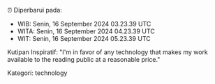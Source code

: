 ⏰ Diperbarui pada:
- WIB: Senin, 16 September 2024 03.23.39 UTC
- WITA: Senin, 16 September 2024 04.23.39 UTC
- WIT: Senin, 16 September 2024 05.23.39 UTC

Kutipan Inspiratif:
"I'm in favor of any technology that makes my work available to the reading public at a reasonable price."


Kategori: technology

